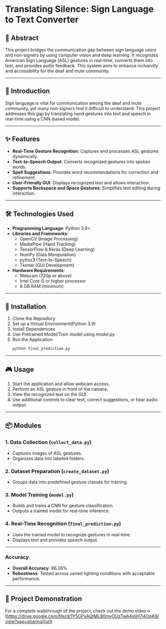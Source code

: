 # Translating Silence: Sign Language to Text Converter


## 📜 Abstract
This project bridges the communication gap between sign language users and non-signers by using computer vision and deep learning. It recognizes American Sign Language (ASL) gestures in real-time, converts them into text, and provides audio feedback. This system aims to enhance inclusivity and accessibility for the deaf and mute community.

---

## 📖 Introduction
Sign language is vital for communication among the deaf and mute community, yet many non-signers find it difficult to understand. This project addresses this gap by translating hand gestures into text and speech in real-time using a CNN-based model.

---

## ✨ Features
- **Real-Time Gesture Recognition**: Captures and processes ASL gestures dynamically.
- **Text-to-Speech Output**: Converts recognized gestures into spoken words.
- **Spell Suggestions**: Provides word recommendations for correction and refinement.
- **User-Friendly GUI**: Displays recognized text and allows interaction.
- **Supports Backspace and Space Gestures**: Simplifies text editing during interaction.

---

## 🛠️ Technologies Used
- **Programming Language**: Python 3.9+
- **Libraries and Frameworks**:
  - OpenCV (Image Processing)
  - MediaPipe (Hand Tracking)
  - TensorFlow & Keras (Deep Learning)
  - NumPy (Data Manipulation)
  - pyttsx3 (Text-to-Speech)
  - Tkinter (GUI Development)
- **Hardware Requirements**:
  - Webcam (720p or above)
  - Intel Core i5 or higher processor
  - 8 GB RAM (minimum)

---

## 🚀 Installation

1. Clone the Repository
2. Set up a Virtual Environment(Python 3.9)
3. Install Dependencies
4. Use Pretrained Model/Train model using model.py
5. Run the Application:
   ```bash
   python final_prediction.py
   ```

---

## 🎮 Usage
1. Start the application and allow webcam access.
2. Perform an ASL gesture in front of the camera.
3. View the recognized text on the GUI.
4. Use additional controls to clear text, correct suggestions, or hear audio output.

---

## 📦 Modules

### 1. Data Collection (`collect_data.py`)
- Captures images of ASL gestures.
- Organizes data into labeled folders.

### 2. Dataset Preparation (`create_dataset.py`)
- Groups data into predefined gesture classes for training.

### 3. Model Training (`model.py`)
- Builds and trains a CNN for gesture classification.
- Outputs a trained model for real-time inference.

### 4. Real-Time Recognition (`final_prediction.py`)
- Uses the trained model to recognize gestures in real-time.
- Displays text and provides speech output.

---

### Accuracy
- **Overall Accuracy**: 96.26%
- **Robustness**: Tested across varied lighting conditions with acceptable performance.

---

## 🎥 Project Demonstration
For a complete walkthrough of the project, check out the demo video-> [https://drive.google.com/file/d/1Y5GPxAQtML80myOUzTwA4sIiH7j4OpK9/view?usp=sharing](url)
